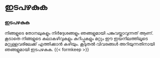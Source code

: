 # ഇടപഴകുക


### ഇടപഴകുക

നിങ്ങളുടെ തോനലുകളും നിര്‍ദ്ദേശങ്ങളും ഞങ്ങളുമായി പങ്കുവയ്ക്കാവുന്നത് ആണ്. കൂടാതെ നിങ്ങളുടെ കലാകഴിവുകളും കുറിപ്പുകളും മറ്റും ഈ ഇയനിലത്തിലൂടെ മറ്റുള്ളവരിലേക്ക് എത്തിക്കാന്‍ കഴിയും.
കൂടുതല്‍ വിവരങ്ങള്‍ അറിയുന്നതിനായി ഞങ്ങളുമായി ഇടപഴകുക.
{{< formkeep >}}

